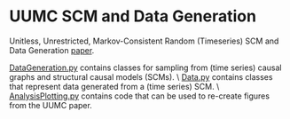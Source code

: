# UUMC SCM and Data Generation
Unitless, Unrestricted, Markov-Consistent Random (Timeseries) SCM and Data Generation [paper](https://doi.org/10.48550/arXiv.2405.13100).

[DataGeneration.py](DataGeneration.py) contains classes for sampling from (time series) causal graphs and structural causal models (SCMs). \\
[Data.py](Data.py) contains classes that represent data generated from a (time series) SCM. \\
[AnalysisPlotting.py](AnalysisPlotting.py) contains code that can be used to re-create figures from the UUMC paper.